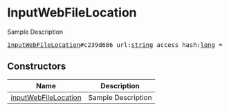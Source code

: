 # InputWebFileLocation

Sample Description

<pre>
<a href="../constructor/inputWebFileLocation.md">inputWebFileLocation</a>#c239d686 url:<a href="../type/string.md">string</a> access_hash:<a href="../type/long.md">long</a> = <a href="../type/InputWebFileLocation.md">InputWebFileLocation</a>;
</pre>

## Constructors

| Name | Description |
|------|-------------|
| [inputWebFileLocation](../constructor/inputWebFileLocation.md) | Sample Description |

